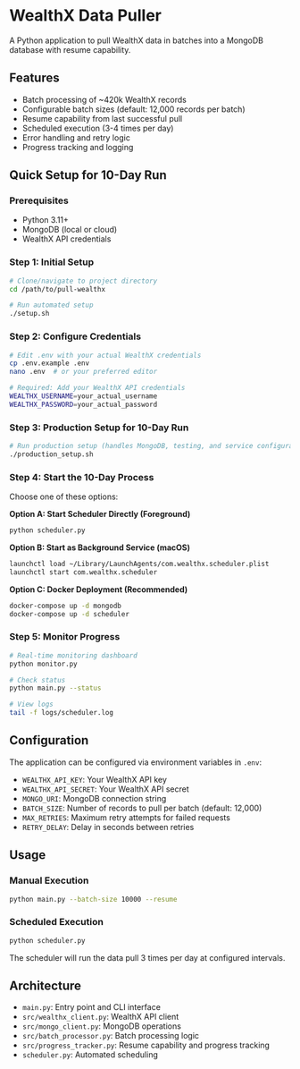 # WealthX Data Puller

A Python application to pull WealthX data in batches into a MongoDB database with resume capability.

## Features

- Batch processing of ~420k WealthX records
- Configurable batch sizes (default: 12,000 records per batch)
- Resume capability from last successful pull
- Scheduled execution (3-4 times per day)
- Error handling and retry logic
- Progress tracking and logging

## Quick Setup for 10-Day Run

### Prerequisites

- Python 3.11+
- MongoDB (local or cloud)
- WealthX API credentials

### Step 1: Initial Setup

```bash
# Clone/navigate to project directory
cd /path/to/pull-wealthx

# Run automated setup
./setup.sh
```

### Step 2: Configure Credentials

```bash
# Edit .env with your actual WealthX credentials
cp .env.example .env
nano .env  # or your preferred editor

# Required: Add your WealthX API credentials
WEALTHX_USERNAME=your_actual_username
WEALTHX_PASSWORD=your_actual_password
```

### Step 3: Production Setup for 10-Day Run

```bash
# Run production setup (handles MongoDB, testing, and service configuration)
./production_setup.sh
```

### Step 4: Start the 10-Day Process

Choose one of these options:

**Option A: Start Scheduler Directly (Foreground)**

```bash
python scheduler.py
```

**Option B: Start as Background Service (macOS)**

```bash
launchctl load ~/Library/LaunchAgents/com.wealthx.scheduler.plist
launchctl start com.wealthx.scheduler
```

**Option C: Docker Deployment (Recommended)**

```bash
docker-compose up -d mongodb
docker-compose up -d scheduler
```

### Step 5: Monitor Progress

```bash
# Real-time monitoring dashboard
python monitor.py

# Check status
python main.py --status

# View logs
tail -f logs/scheduler.log
```

## Configuration

The application can be configured via environment variables in `.env`:

- `WEALTHX_API_KEY`: Your WealthX API key
- `WEALTHX_API_SECRET`: Your WealthX API secret
- `MONGO_URI`: MongoDB connection string
- `BATCH_SIZE`: Number of records to pull per batch (default: 12,000)
- `MAX_RETRIES`: Maximum retry attempts for failed requests
- `RETRY_DELAY`: Delay in seconds between retries

## Usage

### Manual Execution

```bash
python main.py --batch-size 10000 --resume
```

### Scheduled Execution

```bash
python scheduler.py
```

The scheduler will run the data pull 3 times per day at configured intervals.

## Architecture

- `main.py`: Entry point and CLI interface
- `src/wealthx_client.py`: WealthX API client
- `src/mongo_client.py`: MongoDB operations
- `src/batch_processor.py`: Batch processing logic
- `src/progress_tracker.py`: Resume capability and progress tracking
- `scheduler.py`: Automated scheduling
